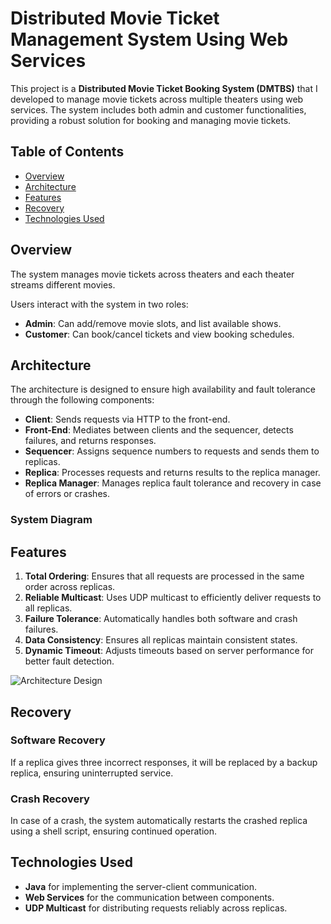 # Distributed Movie Ticket Management System Using Web Services

This project is a **Distributed Movie Ticket Booking System (DMTBS)** that I developed to manage movie tickets across multiple theaters using web services. The system includes both admin and customer functionalities, providing a robust solution for booking and managing movie tickets.

## Table of Contents
- [Overview](#overview)
- [Architecture](#architecture)
- [Features](#features)
- [Recovery](#recovery)
- [Technologies Used](#technologies-used)

## Overview

The system manages movie tickets across theaters and each theater streams different movies.

Users interact with the system in two roles:
- **Admin**: Can add/remove movie slots, and list available shows.
- **Customer**: Can book/cancel tickets and view booking schedules.

## Architecture

The architecture is designed to ensure high availability and fault tolerance through the following components:

- **Client**: Sends requests via HTTP to the front-end.
- **Front-End**: Mediates between clients and the sequencer, detects failures, and returns responses.
- **Sequencer**: Assigns sequence numbers to requests and sends them to replicas.
- **Replica**: Processes requests and returns results to the replica manager.
- **Replica Manager**: Manages replica fault tolerance and recovery in case of errors or crashes.

### System Diagram

## Features

1. **Total Ordering**: Ensures that all requests are processed in the same order across replicas.
2. **Reliable Multicast**: Uses UDP multicast to efficiently deliver requests to all replicas.
3. **Failure Tolerance**: Automatically handles both software and crash failures.
4. **Data Consistency**: Ensures all replicas maintain consistent states.
5. **Dynamic Timeout**: Adjusts timeouts based on server performance for better fault detection.

![Architecture Design](https://github.com/user-attachments/assets/4d52060b-807d-4b17-8579-4b5355c7c648)


## Recovery

### Software Recovery
If a replica gives three incorrect responses, it will be replaced by a backup replica, ensuring uninterrupted service.

### Crash Recovery
In case of a crash, the system automatically restarts the crashed replica using a shell script, ensuring continued operation.

## Technologies Used

- **Java** for implementing the server-client communication.
- **Web Services** for the communication between components.
- **UDP Multicast** for distributing requests reliably across replicas.

